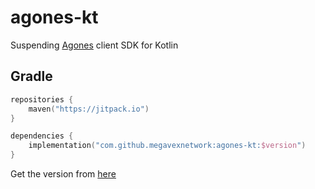 # agones-kt

Suspending [Agones](https://github.com/googleforgames/agones) client SDK for Kotlin

## Gradle

```kotlin
repositories {
    maven("https://jitpack.io")
}

dependencies {
    implementation("com.github.megavexnetwork:agones-kt:$version")
}
```

Get the version from [here](https://jitpack.io/#megavexnetwork/agones-kt)
